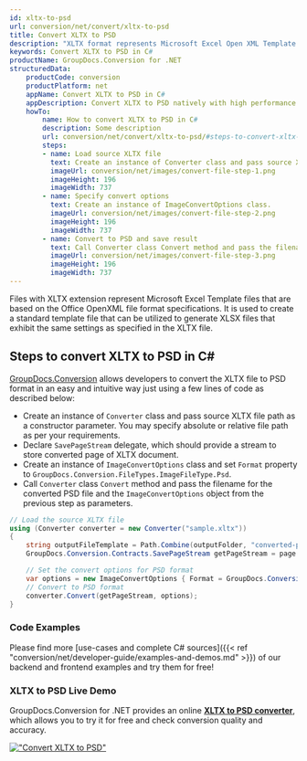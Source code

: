 ```yaml
---
id: xltx-to-psd
url: conversion/net/convert/xltx-to-psd
title: Convert XLTX to PSD
description: "XLTX format represents Microsoft Excel Open XML Template with .xltx extension. Learn how to convert XLTX to PSD file programmatically in C# language using GroupDocs.Conversion for .NET library."
keywords: Convert XLTX to PSD in C#
productName: GroupDocs.Conversion for .NET
structuredData:
    productCode: conversion
    productPlatform: net
    appName: Convert XLTX to PSD in C#
    appDescription: Convert XLTX to PSD natively with high performance using C# language and server side GroupDocs.Conversion for .NET APIs, without the use of any software like Microsoft or Open Office.
    howTo:
        name: How to convert XLTX to PSD in C# 
        description: Some description
        url: conversion/net/convert/xltx-to-psd/#steps-to-convert-xltx-to-psd-in-c
        steps:
        - name: Load source XLTX file 
          text: Create an instance of Converter class and pass source XLTX file path as a constructor parameter. You may specify absolute or relative file path as per your requirements. 
          imageUrl: conversion/net/images/convert-file-step-1.png
          imageHeight: 196
          imageWidth: 737
        - name: Specify convert options 
          text: Create an instance of ImageConvertOptions class.
          imageUrl: conversion/net/images/convert-file-step-2.png
          imageHeight: 196
          imageWidth: 737
        - name: Convert to PSD and save result 
          text: Call Converter class Convert method and pass the filename for the converted HTML file and the ImageConvertOptions object from the previous step as parameters.
          imageUrl: conversion/net/images/convert-file-step-3.png
          imageHeight: 196
          imageWidth: 737
---
```


Files with XLTX extension represent Microsoft Excel Template files that are based on the Office OpenXML file format specifications. It is used to create a standard template file that can be utilized to generate XLSX files that exhibit the same settings as specified in the XLTX file.

## Steps to convert XLTX to PSD in C#

[GroupDocs.Conversion](https://products.groupdocs.com/conversion/net) allows developers to convert the XLTX file to PSD format in an easy and intuitive way just using a few lines of code as described below:

* Create an instance of `Converter` class and pass source XLTX file path as a constructor parameter. You may specify absolute or relative file path as per your requirements. 
* Declare `SavePageStream` delegate, which should provide a stream to store converted page of XLTX document.
* Create an instance of `ImageConvertOptions` class and set `Format` property to `GroupDocs.Conversion.FileTypes.ImageFileType.Psd`.
* Call `Converter` class `Convert` method and pass the filename for the converted PSD file and the `ImageConvertOptions` object from the previous step as parameters.

```csharp
// Load the source XLTX file
using (Converter converter = new Converter("sample.xltx"))
{
    string outputFileTemplate = Path.Combine(outputFolder, "converted-page-{0}.psd");
    GroupDocs.Conversion.Contracts.SavePageStream getPageStream = page => new FileStream(string.Format(outputFileTemplate, page), FileMode.Create);

    // Set the convert options for PSD format
    var options = new ImageConvertOptions { Format = GroupDocs.Conversion.FileTypes.ImageFileType.Psd };   
    // Convert to PSD format
    converter.Convert(getPageStream, options);
}
```

### Code Examples

Please find more [use-cases and complete C# sources]({{< ref "conversion/net/developer-guide/examples-and-demos.md" >}}) of our backend and frontend examples and try them for free!

### XLTX to PSD Live Demo

GroupDocs.Conversion for .NET provides an online [**XLTX to PSD converter**](https://products.groupdocs.app/conversion/xltx-to-psd), which allows you to try it for free and check conversion quality and accuracy.

[!["Convert XLTX to PSD"](conversion/net/images/convert-to-psd/convert-xltx-to-psd.png)](https://products.groupdocs.app/conversion/xltx-to-psd)